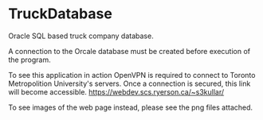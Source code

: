 # TruckDatabase
Oracle SQL based truck company database.

A connection to the Orcale database must be created before execution of the program.

To see this application in action OpenVPN is required to connect to Toronto Metropolition University's servers. Once a connection is secured,
this link will become accessible.
https://webdev.scs.ryerson.ca/~s3kullar/

To see images of the web page instead, please see the png files attached.
